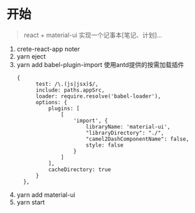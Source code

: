 # 开始
>react + material-ui 实现一个记事本[笔记、计划]...

1. crete-react-app noter
2. yarn eject
3. yarn add babel-plugin-import 使用antd提供的按需加载插件
    ```
    {
          test: /\.(js|jsx)$/,
          include: paths.appSrc,
          loader: require.resolve('babel-loader'),
          options: {
              plugins: [
                  [
                      'import', {
                          libraryName: 'material-ui',
                          "libraryDirectory": "./",
                          "camel2DashComponentName": false,
                          style: false
                      }
                  ]
              ],
              cacheDirectory: true
          }
      },
    ```
4. yarn add material-ui
5. yarn start
